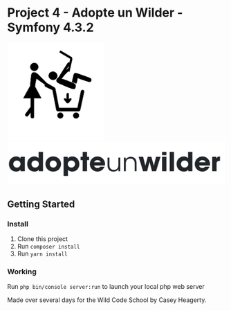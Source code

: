

# Project 4 - Adopte un Wilder - Symfony 4.3.2

![Wild Code School](https://github.com/heagerty/adopt-un-wilder/blob/master/public/images/icons-logos/combo4.png?raw=true) ![Wild Code School](https://github.com/heagerty/adopt-un-wilder/blob/master/public/images/adopte-title.png?raw=true)

## Getting Started

### Install

1. Clone this project
2. Run `composer install`
3. Run `yarn install`

### Working

 Run `php bin/console server:run` to launch your local php web server



Made over several days for the Wild Code School by Casey Heagerty.
